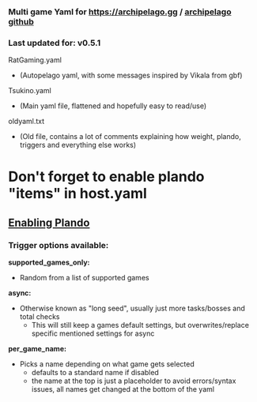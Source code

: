 ### Multi game Yaml for https://archipelago.gg / [archipelago github](https://github.com/ArchipelagoMW/Archipelago)

### Last updated for: v0.5.1

RatGaming.yaml 
- (Autopelago yaml, with some messages inspired by Vikala from gbf)

Tsukino.yaml 
- (Main yaml file, flattened and hopefully easy to read/use)

oldyaml.txt
- (Old file, contains a lot of comments explaining how weight, plando, triggers and everything else works)

# Don't forget to enable plando "items" in host.yaml
## [Enabling Plando](https://archipelago.gg/tutorial/Archipelago/plando/en#enabling-plando)


### Trigger options available:

**supported_games_only:**
 - Random from a list of supported games

**async:** 
  - Otherwise known as "long seed", usually just more tasks/bosses and total checks
    - This will still keep a games default settings, but overwrites/replace specific mentioned settings for async
 
**per_game_name:** 
 - Picks a name depending on what game gets selected
   - defaults to a standard name if disabled
   - the name at the top is just a placeholder to avoid errors/syntax issues, all names get changed at the bottom of the yaml


